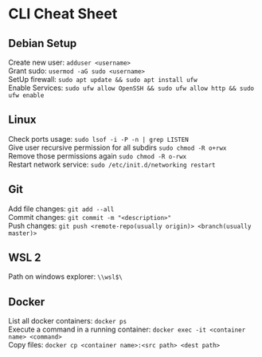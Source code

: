 # CLI Cheat Sheet
## Debian Setup
Create new user: `adduser <username>`<br/>
Grant sudo: `usermod -aG sudo <username>`<br/>
SetUp firewall: `sudo apt update && sudo apt install ufw`<br/>
Enable Services: `sudo ufw allow OpenSSH && sudo ufw allow http && sudo ufw enable`<br/>
## Linux
Check ports usage: `sudo lsof -i -P -n | grep LISTEN`<br/>
Give user recursive permission for all subdirs `sudo chmod -R o+rwx`<br/>
Remove those permissions again `sudo chmod -R o-rwx`<br/>
Restart network service: `sudo /etc/init.d/networking restart`
## Git
Add file changes: `git add --all`<br/>
Commit changes: `git commit -m "<description>"`<br/>
Push changes: `git push <remote-repo(usually origin)> <branch(usually master)>`
## WSL 2
Path on windows explorer: `\\wsl$\`
## Docker
List all docker containers: `docker ps`<br/>
Execute a command in a running container: `docker exec -it <container name> <command>`<br/>
Copy files: `docker cp <container name>:<src path> <dest path>`
